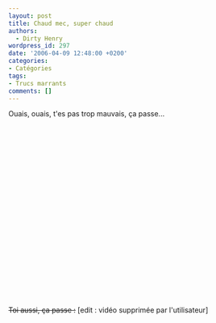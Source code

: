 ```yaml
---
layout: post
title: Chaud mec, super chaud
authors:
  - Dirty Henry
wordpress_id: 297
date: '2006-04-09 12:48:00 +0200'
categories:
- Catégories
tags:
- Trucs marrants
comments: []
---
```

Ouais, ouais, t'es pas trop mauvais, ça passe...

<object width="425" height="344"><param name="movie" value="http://www.youtube.com/v/MCpWY20I6jk&hl=fr&fs=1&"></param><param name="allowFullScreen" value="true"></param><param name="allowscriptaccess" value="always"></param><embed src="http://www.youtube.com/v/MCpWY20I6jk&hl=fr&fs=1&" type="application/x-shockwave-flash" allowscriptaccess="always" allowfullscreen="true" width="425" height="344"></embed></object>

<strike>Toi aussi, ça passe :</strike> [edit : vidéo supprimée par l'utilisateur]

